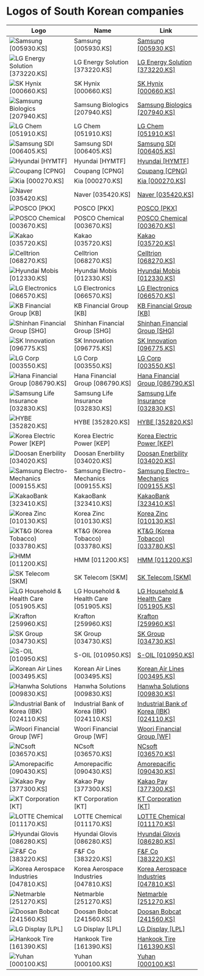 # Logos of South Korean companies

| Logo | Name  | Link |
| ---- | ----  | ---- |
| ![Samsung [005930.KS]](/img/128/005930.KS-d4f3d70c.png) | Samsung [005930.KS] | [Samsung [005930.KS]](samsung/logo/ ) |
| ![LG Energy Solution [373220.KS]](/img/128/373220.KS-018dd81b.png) | LG Energy Solution [373220.KS] | [LG Energy Solution [373220.KS]](lg-energy-solution/logo/ ) |
| ![SK Hynix [000660.KS]](/img/128/000660.KS-1f3c1f5a.png) | SK Hynix [000660.KS] | [SK Hynix [000660.KS]](sk-hynix/logo/ ) |
| ![Samsung Biologics [207940.KS]](/img/128/207940.KS-d7f9c623.png) | Samsung Biologics [207940.KS] | [Samsung Biologics [207940.KS]](samsung-biologics/logo/ ) |
| ![LG Chem [051910.KS]](/img/128/051910.KS-fa161d3d.png) | LG Chem [051910.KS] | [LG Chem [051910.KS]](lg-chem/logo/ ) |
| ![Samsung SDI [006405.KS]](/img/128/006405.KS-566ffc88.png) | Samsung SDI [006405.KS] | [Samsung SDI [006405.KS]](samsung-sdi/logo/ ) |
| ![Hyundai [HYMTF]](/img/128/HYMTF-da7258de.png) | Hyundai [HYMTF] | [Hyundai [HYMTF]](hyundai/logo/ ) |
| ![Coupang [CPNG]](/img/128/CPNG-cb174923.png) | Coupang [CPNG] | [Coupang [CPNG]](coupang/logo/ ) |
| ![Kia [000270.KS]](/img/128/000270.KS-dc73103b.png) | Kia [000270.KS] | [Kia [000270.KS]](kia/logo/ ) |
| ![Naver [035420.KS]](/img/128/035420.KS-caf40eca.png) | Naver [035420.KS] | [Naver [035420.KS]](naver/logo/ ) |
| ![POSCO [PKX]](/img/128/PKX-a73f6ad1.png) | POSCO [PKX] | [POSCO [PKX]](posco/logo/ ) |
| ![POSCO Chemical [003670.KS]](/img/128/003670.KS-19999734.png) | POSCO Chemical [003670.KS] | [POSCO Chemical [003670.KS]](posco-chemical/logo/ ) |
| ![Kakao [035720.KS]](/img/128/035720.KS-6c83a8f8.png) | Kakao [035720.KS] | [Kakao [035720.KS]](kakao/logo/ ) |
| ![Celltrion [068270.KS]](/img/128/068270.KS-de430ade.png) | Celltrion [068270.KS] | [Celltrion [068270.KS]](celltrion/logo/ ) |
| ![Hyundai Mobis [012330.KS]](/img/128/012330.KS-d7cabe77.png) | Hyundai Mobis [012330.KS] | [Hyundai Mobis [012330.KS]](hyundai-mobis/logo/ ) |
| ![LG Electronics [066570.KS]](/img/128/066570.KS-58facafb.png) | LG Electronics [066570.KS] | [LG Electronics [066570.KS]](lg-electronics/logo/ ) |
| ![KB Financial Group [KB]](/img/128/KB-4ef7a24b.png) | KB Financial Group [KB] | [KB Financial Group [KB]](kb-financial-group/logo/ ) |
| ![Shinhan Financial Group [SHG]](/img/128/SHG-5f4b886b.png) | Shinhan Financial Group [SHG] | [Shinhan Financial Group [SHG]](shinhan-financial-group/logo/ ) |
| ![SK Innovation [096775.KS]](/img/128/096775.KS-c5b02c7d.png) | SK Innovation [096775.KS] | [SK Innovation [096775.KS]](sk-innovation/logo/ ) |
| ![LG Corp [003550.KS]](/img/128/003550.KS-bdd5b2d1.png) | LG Corp [003550.KS] | [LG Corp [003550.KS]](lg-corp/logo/ ) |
| ![Hana Financial Group [086790.KS]](/img/128/086790.KS-b5730d40.png) | Hana Financial Group [086790.KS] | [Hana Financial Group [086790.KS]](hana-financial-group/logo/ ) |
| ![Samsung Life Insurance [032830.KS]](/img/128/032830.KS-ecd2296d.png) | Samsung Life Insurance [032830.KS] | [Samsung Life Insurance [032830.KS]](samsung-life-insurance/logo/ ) |
| ![HYBE [352820.KS]](/img/128/352820.KS-80fa454c.png) | HYBE [352820.KS] | [HYBE [352820.KS]](hybe/logo/ ) |
| ![Korea Electric Power [KEP]](/img/128/KEP-22d3fbaf.png) | Korea Electric Power [KEP] | [Korea Electric Power [KEP]](korea-electric-power/logo/ ) |
| ![Doosan Enerbility [034020.KS]](/img/128/034020.KS-82f2f4a2.png) | Doosan Enerbility [034020.KS] | [Doosan Enerbility [034020.KS]](doosan-enerbility/logo/ ) |
| ![Samsung Electro-Mechanics [009155.KS]](/img/128/009155.KS-6d7a2c32.png) | Samsung Electro-Mechanics [009155.KS] | [Samsung Electro-Mechanics [009155.KS]](samsung-electro-mechanics/logo/ ) |
| ![KakaoBank [323410.KS]](/img/128/323410.KS-69e3d33f.png) | KakaoBank [323410.KS] | [KakaoBank [323410.KS]](kakaobank/logo/ ) |
| ![Korea Zinc [010130.KS]](/img/128/010130.KS-b6778d08.png) | Korea Zinc [010130.KS] | [Korea Zinc [010130.KS]](korea-zinc/logo/ ) |
| ![KT&G (Korea Tobacco) [033780.KS]](/img/128/033780.KS-5fa9d734.png) | KT&G (Korea Tobacco) [033780.KS] | [KT&G (Korea Tobacco) [033780.KS]](ktng-korea-tobacco/logo/ ) |
| ![HMM [011200.KS]](/img/128/011200.KS-713da332.png) | HMM [011200.KS] | [HMM [011200.KS]](hmm/logo/ ) |
| ![SK Telecom [SKM]](/img/128/SKM-723de1e0.png) | SK Telecom [SKM] | [SK Telecom [SKM]](sk-telecom/logo/ ) |
| ![LG Household & Health Care [051905.KS]](/img/128/051905.KS-16fd3e0a.png) | LG Household & Health Care [051905.KS] | [LG Household & Health Care [051905.KS]](ls-household-health-care/logo/ ) |
| ![Krafton [259960.KS]](/img/128/259960.KS-3ecacc73.png) | Krafton [259960.KS] | [Krafton [259960.KS]](krafton/logo/ ) |
| ![SK Group [034730.KS]](/img/128/034730.KS-227fb99c.png) | SK Group [034730.KS] | [SK Group [034730.KS]](sk-group/logo/ ) |
| ![S-OIL [010950.KS]](/img/128/010950.KS-1b4f08fd.png) | S-OIL [010950.KS] | [S-OIL [010950.KS]](s-oil/logo/ ) |
| ![Korean Air Lines [003495.KS]](/img/128/003495.KS-fdfd0a77.png) | Korean Air Lines [003495.KS] | [Korean Air Lines [003495.KS]](korean-air-lines/logo/ ) |
| ![Hanwha Solutions [009830.KS]](/img/128/009830.KS-476850a4.png) | Hanwha Solutions [009830.KS] | [Hanwha Solutions [009830.KS]](hanwha-solutions/logo/ ) |
| ![Industrial Bank of Korea (IBK) [024110.KS]](/img/128/024110.KS-2738f71b.png) | Industrial Bank of Korea (IBK) [024110.KS] | [Industrial Bank of Korea (IBK) [024110.KS]](industrial-bank-of-korea/logo/ ) |
| ![Woori Financial Group [WF]](/img/128/WF-8bc7dbe5.png) | Woori Financial Group [WF] | [Woori Financial Group [WF]](woori-financial-group/logo/ ) |
| ![NCsoft [036570.KS]](/img/128/036570.KS-80f1a41d.png) | NCsoft [036570.KS] | [NCsoft [036570.KS]](ncsoft/logo/ ) |
| ![Amorepacific [090430.KS]](/img/128/090430.KS-e83140ca.png) | Amorepacific [090430.KS] | [Amorepacific [090430.KS]](amorepacific/logo/ ) |
| ![Kakao Pay [377300.KS]](/img/128/377300.KS-2b110872.png) | Kakao Pay [377300.KS] | [Kakao Pay [377300.KS]](kakaopay/logo/ ) |
| ![KT Corporation [KT]](/img/128/KT-59675499.png) | KT Corporation [KT] | [KT Corporation [KT]](kt-corporation/logo/ ) |
| ![LOTTE Chemical [011170.KS]](/img/128/011170.KS-d955533c.png) | LOTTE Chemical [011170.KS] | [LOTTE Chemical [011170.KS]](lotte-chemical/logo/ ) |
| ![Hyundai Glovis [086280.KS]](/img/128/086280.KS-a900b187.png) | Hyundai Glovis [086280.KS] | [Hyundai Glovis [086280.KS]](hyundai-glovis/logo/ ) |
| ![F&F Co [383220.KS]](/img/128/383220.KS-71387530.png) | F&F Co [383220.KS] | [F&F Co [383220.KS]](f-and-f/logo/ ) |
| ![Korea Aerospace Industries [047810.KS]](/img/128/047810.KS-e9a69945.png) | Korea Aerospace Industries [047810.KS] | [Korea Aerospace Industries [047810.KS]](korea-aerospace-industries/logo/ ) |
| ![Netmarble [251270.KS]](/img/128/251270.KS-0c890c5b.png) | Netmarble [251270.KS] | [Netmarble [251270.KS]](netmarble/logo/ ) |
| ![Doosan Bobcat [241560.KS]](/img/128/241560.KS-8c368d81.png) | Doosan Bobcat [241560.KS] | [Doosan Bobcat [241560.KS]](doosan-bobcat/logo/ ) |
| ![LG Display [LPL]](/img/128/LPL-360caff8.png) | LG Display [LPL] | [LG Display [LPL]](lg-display/logo/ ) |
| ![Hankook Tire [161390.KS]](/img/128/161390.KS-6195f621.png) | Hankook Tire [161390.KS] | [Hankook Tire [161390.KS]](hankook-tire/logo/ ) |
| ![Yuhan [000100.KS]](/img/128/000100.KS-17925697.png) | Yuhan [000100.KS] | [Yuhan [000100.KS]](yuhan/logo/ ) |
